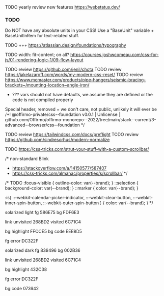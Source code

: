 
TODO yearly review new features https://webstatus.dev/

### TODO

Do NOT have any absolute units in your CSS!
Use a "BaseUnit" variable + BaseUnitInRem for text-related stuff.

TODO +++ https://atlassian.design/foundations/typography

TODO     width: fit-content; on all? https://courses.joshwcomeau.com/css-for-js/01-rendering-logic-1/09-flow-layout

TODO review https://github.com/jenil/chota
TODO review https://jakelazaroff.com/words/my-modern-css-reset/
TODO review https://www.mcmaster.com/products/pipe-hangers/seismic-bracing-brackets~/mounting-location~angle-iron/



* ??? vars should not have defaults, we assume they are defined or the code is not compiled properly


Special header, removed = we don't care, not public, unlikely it will ever be
/*! @offirmo-private/css--foundation v0.0.1 | Unlicense | github.com/Offirmo/offirmo-monorepo--2022/tree/main/stack--current/3-advanced--browser/css--foundation */


TODO review https://tailwindcss.com/docs/preflight
TODO review https://github.com/sindresorhus/modern-normalize


TODO https://css-tricks.com/strut-your-stuff-with-a-custom-scrollbar/

/* non-standard Blink
* https://stackoverflow.com/a/14150577/587407
* https://css-tricks.com/almanac/properties/s/scrollbar/
  */


/* TODO
:focus-visible { outline-color: var(--brand); }
::selection { background-color: var(--brand); }
::marker { color: var(--brand); }

:is(
::-webkit-calendar-picker-indicator,
::-webkit-clear-button,
::-webkit-inner-spin-button,
::-webkit-outer-spin-button
) {
color: var(--brand);
}
*/



solarized light
fg 586E75
bg FDF6E3

link
unvisited 268BD2
visited 6C71C4

bg highlight FFCCE5
bg code EEE8D5

fg error DC322F



solarized dark
fg 839496
bg 002B36

link
unvisited 268BD2
visited 6C71C4

bg highlight 432C38

fg error DC322F

bg code 073642
